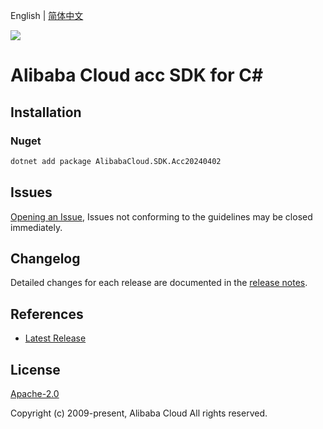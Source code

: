 English | [简体中文](README-CN.md)

![](https://aliyunsdk-pages.alicdn.com/icons/AlibabaCloud.svg)

# Alibaba Cloud acc SDK for C#

## Installation

### Nuget

```bash
dotnet add package AlibabaCloud.SDK.Acc20240402
```

## Issues

[Opening an Issue](https://github.com/aliyun/alibabacloud-csharp-sdk/issues/new), Issues not conforming to the guidelines may be closed immediately.

## Changelog

Detailed changes for each release are documented in the [release notes](./ChangeLog.md).

## References

* [Latest Release](https://github.com/aliyun/alibabacloud-csharp-sdk/)

## License

[Apache-2.0](http://www.apache.org/licenses/LICENSE-2.0)

Copyright (c) 2009-present, Alibaba Cloud All rights reserved.
